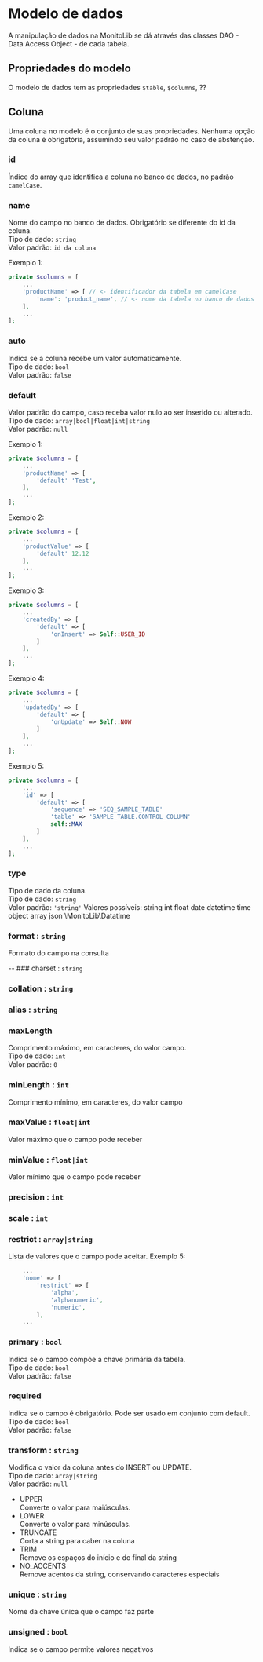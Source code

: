 # Modelo de dados
A manipulação de dados na MonitoLib se dá através das classes DAO - Data Access Object - de cada tabela.

## Propriedades do modelo
O modelo de dados tem as propriedades `$table`, `$columns`, ??


## Coluna
Uma coluna no modelo é o conjunto de suas propriedades. Nenhuma opção da coluna é obrigatória, assumindo seu valor padrão no caso de abstenção.

### id
Índice do array que identifica a coluna no banco de dados, no padrão `camelCase`.

### name
Nome do campo no banco de dados. Obrigatório se diferente do id da coluna.\
Tipo de dado: `string`\
Valor padrão: `id da coluna`

Exemplo 1:
```php
private $columns = [
    ...
    'productName' => [ // <- identificador da tabela em camelCase
        'name': 'product_name', // <- nome da tabela no banco de dados
    ],
    ...
];
```

### auto
Indica se a coluna recebe um valor automaticamente.\
Tipo de dado: `bool`\
Valor padrão: `false`

### default
Valor padrão do campo, caso receba valor nulo ao ser inserido ou alterado.\
Tipo de dado: `array|bool|float|int|string`\
Valor padrão: `null`

Exemplo 1:
```php
private $columns = [
    ...
    'productName' => [
        'default' 'Test',
    ],
    ...
];
```

Exemplo 2:
```php
private $columns = [
    ...
    'productValue' => [
        'default' 12.12
    ],
    ...
];
```

Exemplo 3:
```php
private $columns = [
    ...
    'createdBy' => [
        'default' => [
            'onInsert' => Self::USER_ID
        ]
    ],
    ...
];
```

Exemplo 4:
```php
private $columns = [
    ...
    'updatedBy' => [
        'default' => [
            'onUpdate' => Self::NOW
        ]
    ],
    ...
];
```

Exemplo 5:
```php
private $columns = [
    ...
    'id' => [
        'default' => [
            'sequence' => 'SEQ_SAMPLE_TABLE'
            'table' => 'SAMPLE_TABLE.CONTROL_COLUMN'
            self::MAX
        ]
    ],
    ...
];
```

### type
Tipo de dado da coluna.\
Tipo de dado: `string`\
Valor padrão: `'string'`
Valores possíveis:
string
int
float
date
datetime
time
object
array
json
\MonitoLib\Datatime

### format : `string`
Formato do campo na consulta

-- ### charset : `string`

### collation : `string`

### alias : `string`

### maxLength
Comprimento máximo, em caracteres, do valor campo.\
Tipo de dado: `int`\
Valor padrão: `0`

### minLength : `int`
Comprimento mínimo, em caracteres, do valor campo

### maxValue : `float|int`
Valor máximo que o campo pode receber

### minValue : `float|int`
Valor mínimo que o campo pode receber

### precision : `int`
### scale : `int`

### restrict : `array|string`
Lista de valores que o campo pode aceitar.
Exemplo 5:
```php
    ...
    'nome' => [
        'restrict' => [
            'alpha',
            'alphanumeric',
            'numeric',
        ],
    ...
```

### primary : `bool`
Indica se o campo compõe a chave primária da tabela.\
Tipo de dado: `bool`\
Valor padrão: `false`

### required
Indica se o campo é obrigatório. Pode ser usado em conjunto com default.\
Tipo de dado: `bool`\
Valor padrão: `false`

### transform : `string`
Modifica o valor da coluna antes do INSERT ou UPDATE.\
Tipo de dado: `array|string`\
Valor padrão: `null`
- UPPER\
Converte o valor para maiúsculas.
- LOWER\
Converte o valor para minúsculas.
- TRUNCATE\
Corta a string para caber na coluna
- TRIM\
Remove os espaços do início e do final da string
- NO_ACCENTS\
Remove acentos da string, conservando caracteres especiais

### unique : `string`
Nome da chave única que o campo faz parte

### unsigned : `bool`
Indica se o campo permite valores negativos